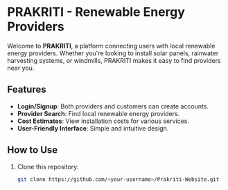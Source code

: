 # PRAKRITI - Renewable Energy Providers

Welcome to **PRAKRITI**, a platform connecting users with local renewable energy providers. Whether you're looking to install solar panels, rainwater harvesting systems, or windmills, PRAKRITI makes it easy to find providers near you.

## Features
- **Login/Signup**: Both providers and customers can create accounts.
- **Provider Search**: Find local renewable energy providers.
- **Cost Estimates**: View installation costs for various services.
- **User-Friendly Interface**: Simple and intuitive design.

## How to Use
1. Clone this repository:
   ```bash
   git clone https://github.com/<your-username>/Prakriti-Website.git
